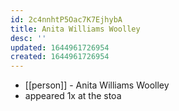 ```yaml
---
id: 2c4nnhtP5Oac7K7EjhybA
title: Anita Williams Woolley
desc: ''
updated: 1644961726954
created: 1644961726954
---
```



- [[person]] - Anita Williams Woolley
- appeared 1x at the stoa
